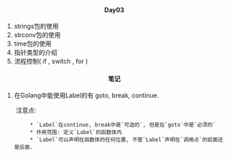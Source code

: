 #### <center>Day03</center>

1. strings包的使用
2. strconv包的使用
3. time包的使用
4. 指针类型的介绍
5. 流程控制( if , switch , for )

#### <center>笔记</center>

1. 在Golang中能使用Label的有 goto, break, continue.

   ​	注意点:

   			* `Label`在continue, break中是`可选的`, 但是在`goto`中是`必须的`
   			* 作用范围: 定义`Label`的函数体内
   			* `Label`可以声明在函数体的任何位置, 不管`Label`声明在`调用点`的前面还是后面.
